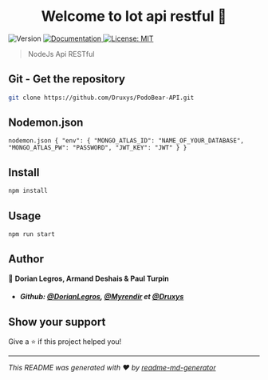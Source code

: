 <h1 align="center">Welcome to Iot api restful 👋</h1>
<p>
  <img alt="Version" src="https://img.shields.io/badge/version-1.0.0-blue.svg?cacheSeconds=2592000" />
  <a href="https://185.216.25.16:5000/api-docs" target="_blank">
    <img alt="Documentation" src="https://img.shields.io/badge/documentation-yes-brightgreen.svg" />
  </a>
  <a href="#" target="_blank">
    <img alt="License: MIT" src="https://img.shields.io/badge/License-MIT-yellow.svg" />
  </a>
</p>

> NodeJs Api RESTful
## Git - Get the repository

```sh
git clone https://github.com/Druxys/PodoBear-API.git
```

## Nodemon.json

```
nodemon.json { "env": { "MONGO_ATLAS_ID": "NAME_OF_YOUR_DATABASE", "MONGO_ATLAS_PW": "PASSWORD", "JWT_KEY": "JWT" } }
```

## Install

```sh
npm install
```

## Usage

```sh
npm run start
```

## Author

👤 **Dorian Legros, Armand Deshais & Paul Turpin**

* ##### Github: [@DorianLegros](https://github.com/DorianLegros), [@Myrendir](https://github.com/Myrendir) et [@Druxys](https://github.com/Druxys)

## Show your support

Give a ⭐️ if this project helped you!

***
_This README was generated with ❤️ by [readme-md-generator](https://github.com/kefranabg/readme-md-generator)_
